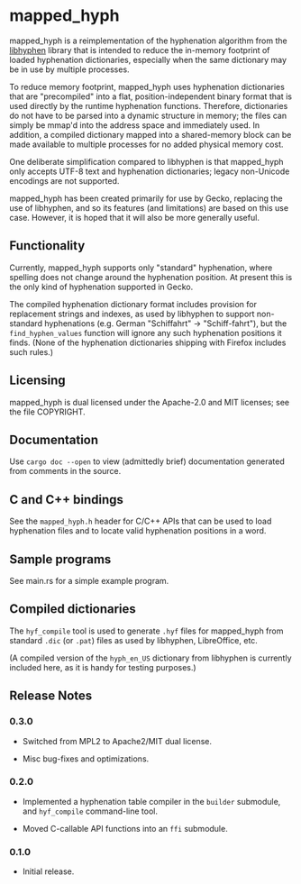 # mapped_hyph

mapped_hyph is a reimplementation of the hyphenation algorithm from the
[libhyphen](https://github.com/hunspell/hyphen) library
that is intended to reduce the in-memory footprint of loaded
hyphenation dictionaries, especially when the same dictionary
may be in use by multiple processes.

To reduce memory footprint, mapped_hyph uses hyphenation dictionaries that are
"precompiled" into a flat, position-independent binary format that is used
directly by the runtime hyphenation functions.
Therefore, dictionaries do not have to be parsed into a dynamic structure in memory;
the files can simply be mmap'd into the address space and immediately used.
In addition, a compiled dictionary mapped into a shared-memory block
can be made available to multiple processes for no added physical memory cost.

One deliberate simplification compared to libhyphen
is that mapped_hyph only accepts UTF-8 text and hyphenation dictionaries;
legacy non-Unicode encodings are not supported.

mapped_hyph has been created primarily for use by Gecko, replacing the use of libhyphen,
and so its features (and limitations) are based on this use case.
However, it is hoped that it will also be more generally useful.

## Functionality

Currently, mapped_hyph supports only "standard" hyphenation, where spelling does not
change around the hyphenation position. At present this is the only kind of
hyphenation supported in Gecko.

The compiled hyphenation dictionary format includes provision for replacement
strings and indexes, as used by libhyphen to support non-standard hyphenations
(e.g. German "Schiffahrt" -> "Schiff-fahrt"), but the `find_hyphen_values` function
will ignore any such hyphenation positions it finds.
(None of the hyphenation dictionaries shipping with Firefox includes such rules.)

## Licensing

mapped_hyph is dual licensed under the Apache-2.0 and MIT licenses;
see the file COPYRIGHT.

## Documentation

Use `cargo doc --open` to view (admittedly brief) documentation generated from
comments in the source.

## C and C++ bindings

See the `mapped_hyph.h` header for C/C++ APIs that can be used to load hyphenation files
and to locate valid hyphenation positions in a word.

## Sample programs

See main.rs for a simple example program.

## Compiled dictionaries

The `hyf_compile` tool is used to generate `.hyf` files for mapped_hyph
from standard `.dic` (or `.pat`) files as used by libhyphen, LibreOffice, etc.

(A compiled version of the `hyph_en_US` dictionary from libhyphen is currently
included here, as it is handy for testing purposes.)

## Release Notes

### 0.3.0

* Switched from MPL2 to Apache2/MIT dual license.

* Misc bug-fixes and optimizations.

### 0.2.0

* Implemented a hyphenation table compiler in the `builder` submodule,
  and `hyf_compile` command-line tool.

* Moved C-callable API functions into an `ffi` submodule.

### 0.1.0

* Initial release.
